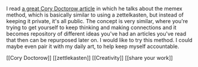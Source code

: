 I read [a great Cory Doctorow article](https://doctorow.medium.com/the-memex-method-238c71f2fb46) in which he talks about the memex method, which is basically similar to using a zettelkasten, but instead of keeping it private, it's all public. The concept is very similar, where you're trying to get yourself to keep thinking and making connections and it becomes repository of different ideas you've had an articles you've read that then can be repurposed later on. I would like to try this method. I could maybe even pair it with my daily art, to help keep myself accountable.



[[Cory Doctorow]] [[zettlekasten]] [[Creativity]] [[share your work]]